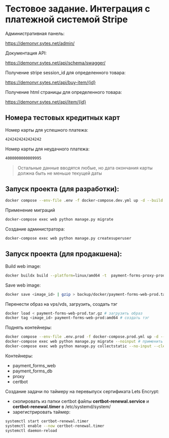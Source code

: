 # Тестовое задание. Интеграция с платежной системой Stripe

Административная панель:

https://demonvr.sytes.net/admin/

Документация API:

https://demonvr.sytes.net/api/schema/swagger/


Получение stripe session_id для определенного товара:

https://demonvr.sytes.net/api/buy-item/{id}


Получение html страницы для определенного товара:

https://demonvr.sytes.net/api/item/{id}


## Номера тестовых кредитных карт

Номер карты для успешного платежа:

```sh
4242424242424242
```

Номер карты для неудачного платежа:

```sh
4000000000009995
```
> Остальные данные вводятся любые, но дата окончания карты должна быть не меньше текущей даты

## Запуск проекта (для разработки):

```sh
docker compose --env-file .env -f docker-compose.dev.yml up -d --build 
```

Применение миграций

```sh
docker-compose exec web python manage.py migrate
```

Создание администратора:

```sh
docker-compose exec web python manage.py createsuperuser
``` 

## Запуск проекта (для продакшена):

Build web image:

```sh
docker buildx build --platform=linux/amd64 -t  payment-forms-proxy-prod:amd64 . -f Dockerfile.prod    
```

Save web image:

```sh
docker save <image_id> | gzip > backup/docker/payment-forms-web-prod.tar.gz
```

Перенести образ на vps/vds, загрузить, создать тэг

```sh
docker load < payment-forms-web-prod.tar.gz # загрузить образ
docker tag <image_id> payment-forms-web-prod:amd64 # создать тэг
```

Поднять контейнеры:

```sh
docker compose --env-file .env.prod -f docker-compose.prod.yml up -d --build
docker-compose exec web python manage.py migrate --noinput # применить миграции
docker-compose exec web python manage.py collectstatic --no-input --clear # собрать статические файлы
```

Контейнеры: 
- payment_forms_web 
- payment_forms_db
- proxy
- certbot

Создание задачи по таймеру на перевыпуск сертификата Lets Encrypt:
* скопировать из папки certbot файлы **certbot-renewal.service** и **certbot-renewal.timer** в /etc/systemd/system/
* зарегистрировать таймер:

```sh
systemctl start certbot-renewal.timer
systemctl enable --now certbot-renewal.timer
systemctl daemon-reload 
```